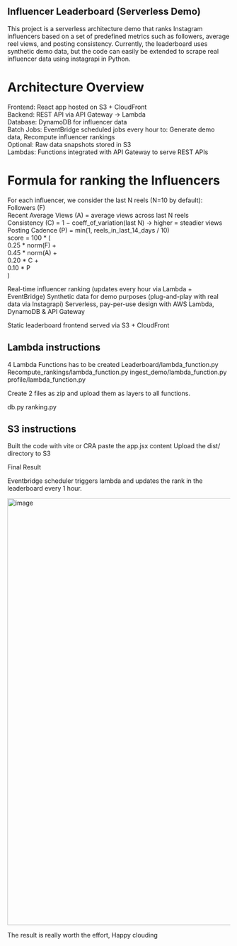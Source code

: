 ##  Influencer Leaderboard (Serverless Demo)

This project is a serverless architecture demo that ranks Instagram influencers based on a set of predefined metrics such as followers, average reel views, and posting consistency.
Currently, the leaderboard uses synthetic demo data, but the code can easily be extended to scrape real influencer data using instagrapi in Python.

# Architecture Overview
Frontend: React app hosted on S3 + CloudFront  
Backend: REST API via API Gateway → Lambda  
Database: DynamoDB for influencer data  
Batch Jobs: EventBridge scheduled jobs every hour to:  Generate demo data, Recompute influencer rankings  
Optional: Raw data snapshots stored in S3  
Lambdas: Functions integrated with API Gateway to serve REST APIs  

# Formula for ranking the Influencers  
For each influencer, we consider the last N reels (N=10 by default):  
Followers (F)  
Recent Average Views (A) = average views across last N reels  
Consistency (C) = 1 − coeff_of_variation(last N) → higher = steadier views  
Posting Cadence (P) = min(1, reels_in_last_14_days / 10)  
score = 100 * (   
  0.25 * norm(F) +  
  0.45 * norm(A) +  
  0.20 * C +  
  0.10 * P  
)  

Real-time influencer ranking (updates every hour via Lambda + EventBridge)
Synthetic data for demo purposes (plug-and-play with real data via Instagrapi)
Serverless, pay-per-use design with AWS Lambda, DynamoDB & API Gateway

Static leaderboard frontend served via S3 + CloudFront

## Lambda instructions

4 Lambda Functions has to be created
Leaderboard/lambda_function.py
Recompute_rankings/lambda_function.py
ingest_demo/lambda_function.py
profile/lambda_function.py


Create 2 files as zip and upload them as layers to all functions.

db.py
ranking.py



## S3 instructions

Built the code with vite or CRA 
paste the app.jsx content 
Upload the dist/ directory to S3

Final Result

Eventbridge scheduler triggers lambda and updates the rank in the leaderboard every 1 hour.

<img width="1845" height="966" alt="image" src="https://github.com/user-attachments/assets/9a378cb6-1861-4dbf-a319-404930d70cf9" />



  The result is really worth the effort, Happy clouding

